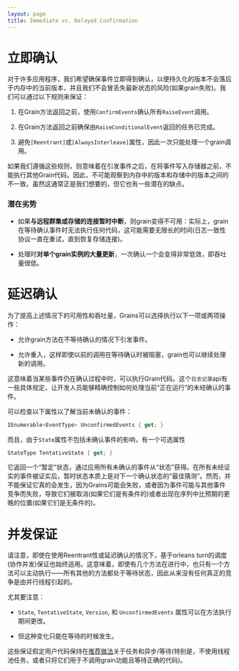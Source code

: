 ```yaml
---
layout: page
title: Immediate vs. Delayed Confirmation
---
```


# 立即确认

对于许多应用程序，我们希望确保事件立即得到确认，以便持久化的版本不会落后于内存中的当前版本，并且我们不会冒丢失最新状态的风险(如果grain失败)。我们可以通过以下规则来保证：

1.  在Grain方法返回之前，使用`ConfirmEvents`确认所有`RaiseEvent`调用。

2.  在Grain方法返回之前确保由`RaiseConditionalEvent`返回的任务已完成。

3.  避免`[Reentrant]`或`[AlwaysInterleave]`属性，因此一次只能处理一个grain调用。

如果我们遵循这些规则，则意味着在引发事件之后，在将事件写入存储器之前，不能执行其他Grain代码。因此，不可能观察到内存中的版本和存储中的版本之间的不一致。虽然这通常正是我们想要的，但它也有一些潜在的缺点。

### 潜在劣势

-   如果**与远程群集或存储的连接暂时中断**，则grain变得不可用：实际上，grain在等待确认事件时无法执行任何代码，这可能需要无限长的时间(日志一致性协议一直在重试，直到恢复存储连接)。

-   处理时**对单个grain实例的大量更新**，一次确认一个会变得非常低效，即吞吐量很低。

# 延迟确认

为了提高上述情况下的可用性和吞吐量，Grains可以选择执行以下一项或两项操作：

-   允许grain方法在不等待确认的情况下引发事件。

-   允许重入，这样即使以前的调用在等待确认时被阻塞，grain也可以继续处理新的调用。

这意味着当某些事件仍在确认过程中时，可以执行Grain代码。这个`日志记录`api有一些具体规定，让开发人员能够精确控制如何处理当前“正在运行”的未经确认的事件。

可以检查以下属性以了解当前未确认的事件：

```csharp
IEnumerable<EventType> UnconfirmedEvents { get; }
```

而且，由于`State`属性不包括未确认事件的影响，有一个可选属性

```csharp
StateType TentativeState { get; }
```

它返回一个“暂定”状态，通过应用所有未确认的事件从“状态”获得。在所有未经证实的事件被证实后，暂时状态本质上是对下一个确认状态的“最佳猜测”。然而，并不能保证它真的会发生，因为Grains可能会失败，或者因为事件可能与其他事件竞争而失败，导致它们被取消(如果它们是有条件的)或者出现在序列中比预期的更晚的位置(如果它们是无条件的)。

# 并发保证

请注意，即使在使用Reentrant性或延迟确认的情况下，基于orleans turn的调度(协作并发)保证也始终适用。这意味着，即使有几个方法在进行中，也只有一个方法可以主动执行——所有其他的方法都处于等待状态，因此从来没有任何真正的竞争是由并行线程引起的。

尤其要注意：

-   `State`, `TentativeState`, `Version`, 和 `UnconfirmedEvents` 属性可以在方法执行期间更改。

-   但这种变化只能在等待的时候发生。

这些保证假定用户代码保持在[推荐做法](../external_tasks_and_grains.md)关于任务和异步/等待(特别是，不使用线程池任务，或者只将它们用于不调用grain功能且等待正确的代码)。
